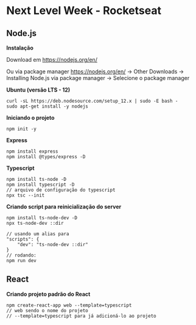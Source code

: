 # Next Level Week - Rocketseat



## Node.js

**Instalação**

Download em https://nodejs.org/en/ 

Ou via package manager
https://nodejs.org/en/ -> Other Downloads -> Installing Node.js via package manager -> Selecione o package manager

**Ubuntu (versão LTS - 12)**
```
curl -sL https://deb.nodesource.com/setup_12.x | sudo -E bash -
sudo apt-get install -y nodejs
```

**Iniciando o projeto**
```
npm init -y
```

**Express**
```
npm install express
npm install @types/express -D

```

**Typescript**
```
npm install ts-node -D
npm install typescript -D
// arquivo de configuração do typescript
npx tsc --init
```

**Criando script para reinicialização do server**
```
npm install ts-node-dev -D
npx ts-node-dev ::dir

// usando um alias para 
"scripts": {
    "dev": "ts-node-dev ::dir"
}
// rodando:
npm run dev
```


## React

**Criando projeto padrão do React**
```
npm create-react-app web --template=typescript
// web sendo o nome do projeto
// --template=typescript para já adicioná-lo ao projeto
```

